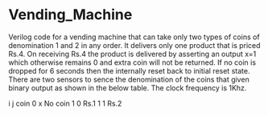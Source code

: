 # Vending_Machine
Verilog code for a vending machine that can take only two types of coins of denomination 1 and 2 in any order. It delivers only one product that is priced Rs.4. On receiving Rs.4 the product is delivered by asserting an output x=1 which otherwise remains 0 and extra coin will not be returned. If no coin is dropped for 6 seconds then the internally reset back to initial reset state. There are two sensors to sence the denomination of the coins that given binary output as shown in the below table. The clock frequency is 1Khz.

i j coin
0 x No coin
1 0 Rs.1
1 1 Rs.2
